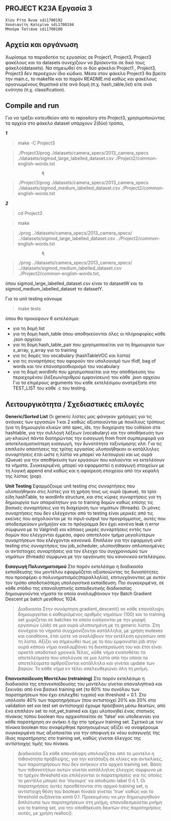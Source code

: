 ## PROJECT K23A Εργασία 3
	Χίου Ρίτα Άννα sdi1700192
	Χουσιανίτη Κατερίνα sdi1700194
	Μπούρα Τατιάνα sdi1700100

## Αρχεία και οργάνωση
Χωρίσαμε τα παραδοτέα τις εργασίας σε Project1, Project3, Project3 φακέλους και τα datasets συνεχίζουν να βρίσκονται σε δικό τους φάκελο(datasets). Να σημειωθεί ότι οι δύο φάκελοι Project1 , Project3, Project3 δεν περοέχουν ίδιο κώδικα.  Μέσα στον φάκελο Project3 θα βρείτε την main.c, το makefile και το παρόν README.md καθώς και φακέλους οργανωμένους θεματικά είτε ανά δομή (π.χ. hash_table,list) είτε ανά ενότητα (π.χ. classification). 

## Compile and run
Για να τρέξει κατευθείαν από το repository στο Project3, χρησιμοποιώντας τα αρχεία στο φάκελο dataset υπάρχουν 2(δύο) τρόποι,

***1***
> make -C Project3

> ./Project3/prog ./datasets/camera_specs/2013_camera_specs ./datasets/sigmod_large_labelled_dataset.csv ./Project2/common-english-words.txt

					ή
> ./Project3/prog ./datasets/camera_specs/2013_camera_specs ./datasets/sigmod_medium_labelled_dataset.csv ./Project2/common-english-words.txt
  
***2***
> cd Project3

> make  

> ./prog ../datasets/camera_specs/2013_camera_specs/ ../datasets/sigmod_large_labelled_dataset.csv ../Project2/common-english-words.txt

					ή  					
> ./prog ../datasets/camera_specs/2013_camera_specs/ ../datasets/sigmod_medium_labelled_dataset.csv ../Project2/common-english-words.txt,

  
όπου sigmod_large_labelled_dataset.csv είναι το datasetW και το sigmod_medium_labelled_dataset το datasetY.  
  
Για το unit testing κάνουμε
> make tests  

όπου θα προκύψουν 6 εκτελέσιμα: 
- για τη δομή list
- για τη δομη hash_table όπου αποθηκεύονται όλες οι πληροφορίες κάθε .json αρχείου
- για τη δομη hash_table_pair που χρησιμοποιείται για τη δημιουργία των x_array, y_array για το training
- για τις δομές του vocabulary (hashTableVOC και λίστα)
- για τις συναρτήσεις που αφορούν τον υπολογισμό των tfidf, bag of words και τον επαναπροσδιορισμό του vocabulary
- για τη δομή wordInfo που χρησιμοποιείται για την αποθήκευση του περιεχομένου (λέξεων/αριθμού εμφανίσεων) του κάθε .json αρχείου
Για τα επιμέρους arguments του κάθε εκτελέσιμου ανατρέξατε στο TEST_LIST του κάθε .c του testing.

## Λειτουργικότητα / Σχεδιαστικές επιλογές

**Generic/Sorted List**
Οι generic λίστες μας φάνηκαν χρήσιμες για τις ανάγκες των εργασιών 1 και 2 καθώς αξιοποιούνται με ποικίλους τρόπους (για τη δημιουργία κλικών από spec_ids, την διαχείριση του collision στα hashtable, για την συλλογή λέξεων (vocabulary) και την αποθήκευση των μη-κλικών) πάντα διατηρώντας την εισαγωγή from front συμπεριφορά για αποτελεσματικότερη εισαγωγή, την δυνατότητα ταξινόμησης κλπ. 
Για τις επιπλεόν απαιτήσεις της τρίτης εργασίας υλοποιήθηκαν οι κατάλληλες συναρτήσεις έτσι ώστε η λίστα να μπορεί να λειτουργεί και ως ουρά (Queue) για την αποθήκευση των εργασιών που καλούνται να εκτελέσουν τα νήματα. Συγκεκριμένα, μπορεί να εφαρμοστεί η εισαγωγή στοιχείων με τη λογική append end καθώς και η αφαίρεση στοιχείου από την κεφαλή της λίστας (pop).

**Unit Testing**
Εφαρμόζουμε unit testing στις συναρτήσεις που υλοποιήθηκαν στις λίστες για τη χρήση τους ως ουρά (queue), τα τρία είδη hashTable, το wordInfo structure,  και στις κύριες συναρτήσεις για τη δημιουργία των απαραίτητων για το training δομών καθώς επίσης τις βασικές συναρτήσεις για τη διαχείριση των νημάτων (threads). Οι μόνες συναρτήσεις που δεν ελέγχονται από το testing είναι μερικές από τις εκείνες που ασχολούνται με το input-output του προγράμματος, αυτές που αποδεσμεύουν μνήμη(αν και το πρόγραμμα δεν έχει κανένα leak ή error σύμφωνα με το Valgrind) και κάποιες μικρές συναρτήσεις εντός των δομών που ελέγχονται έμμεσα, αφού αποτελούν τμήμα μεγαλύτερων συναρτήσεων που ελέγχονται κανονικά. 
Επιπλέον για την εφαρμογή unit testing στις συναρτήσεις του job_scheduler, υλοποιήθηκαν απλοποιημένες οι αντίστοιχες συναρτήσεις για τον έλεγχο του συγχρονισμού των νημάτων (threads) σύμφωνα με την οργάνωση του κανονικού εκτελέσιμου. 

**Εισαγωγή Πολυνηματισμού**
Στο παρόν εκτελέσιμο η διαδικασία εκπαίδευσης του μοντέλου εφαρμόζεται αξιοποιώντας τις δυνατότητες που προσφέρει ο πολυνηματισμός(παραλληλία), επιτυγχάνοντας με αυτόν τον τρόπο αποδοτικότερη υπολογιστικά εκπαίδευση. Πιο συγκεκριμένα, σε κάθε στάδιο της επαναληπτικής εκπαιδευτικής διαδικασίας δημιουργούνται νήματα τα οποία αναλαμβάνουν την Batch Gradient Descent με batch μεγέθους 1024. 
>Διαδικασία
Στην συνάρτηση gradient_descent() σε κάθε επανάληψη δημιουργείται ο καθορισμένος αριθμός νημάτων (100) και το training set χωρίζεται σε batches τα οποία εισάγονται με την μορφή εργασιών (Job) σε μια ουρά υλοποιημένη με τη generic λίστα. Στη συνέχεια τα νήματα συγχρονίζονται κατάλληλα, με χρήση mutexes και conditions, έτσι ώστε να αναλάβουν την εκτέλεση εργασιών από τη λίστα. Αξίζει να σημειωθεί πως με το που εμφανιστεί job στην ουρά κάποιο νήμα αναλαμβάνει τη διεκπεραίωσή του και έτσι είναι αρκετά αποδοτικό χρονικά.Τέλος, κάθε νήμα εναποθέτει τα αποτελέσματα που υπολόγισε σε μια λίστα από την οποία τα αποτελέσματα αρθροίζονται κατάλληλα και γίνεται update των βαρών. Το κάθε νήμα εν τέλει απελευθερώνει όλη τη μνήμη.

**Επανεκπαίδευση Μοντέλου (retraining)**
Στο παρόν εκτελέσιμο η διαδικασία της επανεκπαίδευσης του μοντέλου γίνεται επαναληπτικά και ξεκινάει από ένα βασικό training set (το 60% του συνόλου των παρατηρήσεων που έχει επιλεχθεί τυχαία) και threshold = 0.1. Στο υπόλοιπο 40% των παρατηρήσεων (που αντιστοιχεί 20% και 20% στα validation set και test set αντίστοιχα) έχουμε πρόσβαση μέσω δεικτών, από ένα επιπλέον set το not_yet_trained και έχει υλοποιηθεί ένας στατικός πίνακας τύπου boolean που αρχικοποιείται σε 'false' και υποδεικνύει για κάθε παρατήρηση αν ανήκει ή όχι στο τρέχων training set. Σχετικά με τον πίνακα boolean που αναφέρθηκε προηγουμένως αξίζει να αναφέρουμε συγκεκριμένα πως αξιοποιείται για την αποφυγή εκ νέου εισαγωγής της ίδιας παρατήρησης στο training set, καθώς γίνεται έλεγχος της αντίστοιχης τιμής του πίνακα. 
>Διαδικασία
Σε κάθε επανάληψη υπολογίζεται από το μοντέλο η πιθανότητα πρόβλεψης, για την κατάταξη σε κλίκες και αντικλίκες, των παρατηρήσεων που δεν ανήκουν στο αρχικό training set. Βάση των πιθανοτήτων αυτών γίνεται κατάλληλος έλεγχος σύμφωνα με το τρέχον threshold και επιλέγονται οι παρατηρήσεις για τις οποίες το μοντέλο μπορεί πιο 'σίγουρα' να αποδώσει label 0 ή 1. Οι παρατηρήσεις αυτές προσθέτονται στο αρχικό training set, η αντίστοιχη θέση του boolean πίνακα γίνεται 'true' καθώς και το threshold αυξάνεται κατά 0.1. Προκειμένου να μην δημιουργηθούν διπλότυπα των παρατηρήσεων στη μνήμη, επαναδεσμεύεται μνήμη  για το training set, για την αποθήκευση δεικτών στις παρατηρήσεις αυτές, με χρήση realloc(). 

























 
